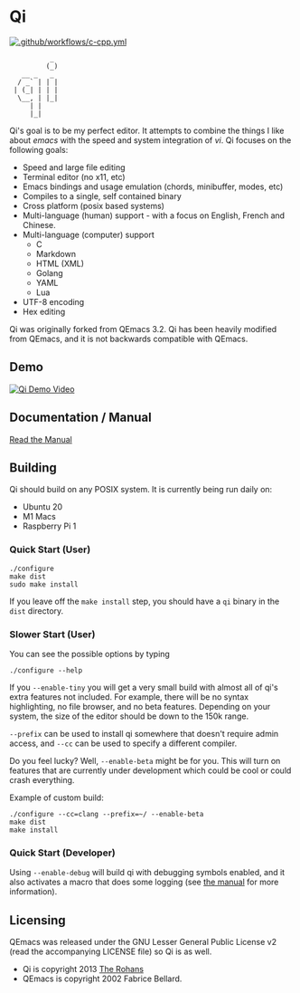 # Qi

[![.github/workflows/c-cpp.yml](https://github.com/TheRohans/qi/actions/workflows/c-cpp.yml/badge.svg)](https://github.com/TheRohans/qi/actions/workflows/c-cpp.yml)

```
          _ 
         (_)
   __ _   _ 
  / _` | | |
 | (_| | | |
  \__, | |_|
     | |    
     |_|    

```

Qi's goal is to be my perfect editor. It attempts to combine the things I
like about _emacs_ with the speed and system integration of _vi_. Qi focuses
on the following goals:

- Speed and large file editing
- Terminal editor (no x11, etc)
- Emacs bindings and usage emulation (chords, minibuffer, modes, etc)
- Compiles to a single, self contained binary
- Cross platform (posix based systems)
- Multi-language (human) support - with a focus on English, French and Chinese.
- Multi-language (computer) support
	- C
	- Markdown
	- HTML (XML)
	- Golang
	- YAML
	- Lua
- UTF-8 encoding
- Hex editing

Qi was originally forked from QEmacs 3.2. Qi has been heavily modified from QEmacs, and it is not backwards compatible with QEmacs.

## Demo

[![Qi Demo Video](https://img.youtube.com/vi/Gap4lMlfPBM/0.jpg)](https://www.youtube.com/watch?v=Gap4lMlfPBM)

## Documentation / Manual

[Read the Manual](doc/manual.md)

## Building

Qi should build on any POSIX system. It is currently being run daily on:
- Ubuntu 20
- M1 Macs
- Raspberry Pi 1

### Quick Start (User)

```shell
./configure
make dist
sudo make install
```

If you leave off the `make install` step, you should have a `qi` binary in the `dist` directory.

### Slower Start (User)

You can see the possible options by typing 

```shell
./configure --help
```

If you `--enable-tiny` you will get a very small build with almost all of qi's extra features not included. For example, there will be no syntax highlighting, no file browser, and no beta features. Depending on your system, the size of the editor should be down to the 150k range.

`--prefix` can be used to install qi somewhere that doesn't require admin access, and `--cc` can be used to specify a different compiler.

Do you feel lucky? Well, `--enable-beta` might be for you. This will turn on features that are currently under development which could be cool or could crash everything.

Example of custom build:

```shell
./configure --cc=clang --prefix=~/ --enable-beta
make dist
make install
```

### Quick Start (Developer)

Using `--enable-debug` will build qi with debugging symbols enabled, and it also activates a macro that does some logging (see [the manual](doc/manual.md#developers-guide) for more information).

## Licensing

QEmacs was released under the GNU Lesser General Public License v2 (read the
accompanying LICENSE file) so Qi is as well.

- Qi is copyright 2013 [The Rohans][rohans]
- QEmacs is copyright 2002 Fabrice Bellard.

[qi]: http://en.wikipedia.org/wiki/Qi
[rohans]: http://therohans.com
